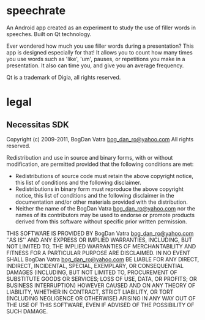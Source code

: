 speechrate
==========

An Android app created as an experiment to study the use of filler words in speeches. Built on Qt technology.

Ever wondered how much you use filler words during a presentation? This app is designed especially for that! It allows you to count how many times you use words such as 'like', 'um', pauses, or repetitions you make in a presentation. It also can time you, and give you an average frequency.

Qt is a trademark of Digia, all rights reserved.

legal
=====
Necessitas SDK
--------------
 Copyright (c) 2009-2011, BogDan Vatra <bog_dan_ro@yahoo.com>
All rights reserved.

Redistribution and use in source and binary forms, with or without
modification, are permitted provided that the following conditions are met:
* Redistributions of source code must retain the above copyright
notice, this list of conditions and the following disclaimer.
* Redistributions in binary form must reproduce the above copyright
notice, this list of conditions and the following disclaimer in the
documentation and/or other materials provided with the distribution.
* Neither the name of the BogDan Vatra <bog_dan_ro@yahoo.com> nor the
names of its contributors may be used to endorse or promote products
derived from this software without specific prior written permission.

THIS SOFTWARE IS PROVIDED BY BogDan Vatra <bog_dan_ro@yahoo.com> ''AS IS'' AND ANY
EXPRESS OR IMPLIED WARRANTIES, INCLUDING, BUT NOT LIMITED TO, THE IMPLIED
WARRANTIES OF MERCHANTABILITY AND FITNESS FOR A PARTICULAR PURPOSE ARE
DISCLAIMED. IN NO EVENT SHALL BogDan Vatra <bog_dan_ro@yahoo.com> BE LIABLE FOR ANY
DIRECT, INDIRECT, INCIDENTAL, SPECIAL, EXEMPLARY, OR CONSEQUENTIAL DAMAGES
(INCLUDING, BUT NOT LIMITED TO, PROCUREMENT OF SUBSTITUTE GOODS OR SERVICES;
LOSS OF USE, DATA, OR PROFITS; OR BUSINESS INTERRUPTION) HOWEVER CAUSED AND
ON ANY THEORY OF LIABILITY, WHETHER IN CONTRACT, STRICT LIABILITY, OR TORT
(INCLUDING NEGLIGENCE OR OTHERWISE) ARISING IN ANY WAY OUT OF THE USE OF THIS
SOFTWARE, EVEN IF ADVISED OF THE POSSIBILITY OF SUCH DAMAGE.

